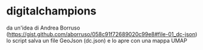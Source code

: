 # digitalchampions

da un'idea di Andrea Borruso (https://gist.github.com/aborruso/058c91f72689020c99e8#file-01_dc-json) lo script salva un file GeoJson (dc.json) e lo apre con una mappa UMAP
